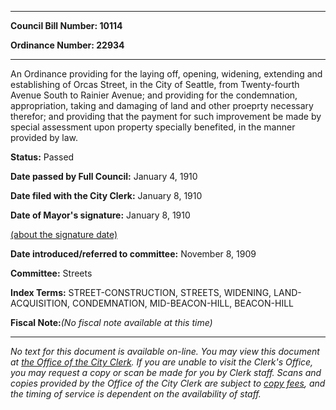 

********

**Council Bill Number: 10114**
   
**Ordinance Number: 22934**
********

 An Ordinance providing for the laying off, opening, widening, extending and establishing of Orcas Street, in the City of Seattle, from Twenty-fourth Avenue South to Rainier Avenue; and providing for the condemnation, appropriation, taking and damaging of land and other proeprty necessary therefor; and providing that the payment for such improvement be made by special assessment upon property specially benefited, in the manner provided by law.

**Status:** Passed
   
**Date passed by Full Council:** January 4, 1910
   
**Date filed with the City Clerk:** January 8, 1910
   
**Date of Mayor's signature:** January 8, 1910
   
[(about the signature date)](/~public/approvaldate.htm)
   
   
   
**Date introduced/referred to committee:** November 8, 1909
   
**Committee:** Streets
   
   
**Index Terms:** STREET-CONSTRUCTION, STREETS, WIDENING, LAND-ACQUISITION, CONDEMNATION, MID-BEACON-HILL, BEACON-HILL

**Fiscal Note:**_(No fiscal note available at this time)_
********

_No text for this document is available on-line. You may view this document at [the Office of the City Clerk](http://www.seattle.gov/leg/clerk/contactUs.htm). If you are unable to visit the Clerk's Office, you may request a copy or scan be made for you by Clerk staff. Scans and copies provided by the Office of the City Clerk are subject to [copy fees](http://clerk.seattle.gov/~public/clerkfees.htm), and the timing of service is dependent on the availability of staff._

